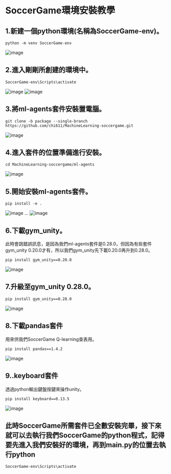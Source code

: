 # SoccerGame環境安裝教學

## 1.新建一個python環境(名稱為SoccerGame-env)。
```
python -m venv SoccerGame-env
```
![image](https://user-images.githubusercontent.com/76472326/212279578-74531445-57eb-4560-8559-24c1ef880859.png)

## 2.進入剛剛所創建的環境中。
```
SoccerGame-env\Scripts\activate
```
![image](https://user-images.githubusercontent.com/76472326/212280113-e25f0f3a-4181-4eb5-97e0-ac9a29c21ef0.png)
![image](https://user-images.githubusercontent.com/76472326/212280142-0536eabb-ff36-45b3-aeb1-3021b95a3a80.png)


## 3.將ml-agents套件安裝置電腦。
```
git clone -b package --single-branch https://github.com/chi611/MachineLearning-soccergame.git 
```
![image](https://user-images.githubusercontent.com/76472326/212280470-4799ca34-afe8-46bb-a050-bcb78e9abe9f.png)

## 4.進入套件的位置準備進行安裝。
```
cd MachineLearning-soccergame/ml-agents
```
![image](https://user-images.githubusercontent.com/76472326/212282944-f125ad6e-41e4-423b-871d-a71efdc117b0.png)

## 5.開始安裝ml-agents套件。
```
pip install -e .
```
![image](https://user-images.githubusercontent.com/76472326/212284699-180262f3-1605-439a-a813-7badf906bd52.png)
...
![image](https://user-images.githubusercontent.com/76472326/212284802-6483dc1b-fe6b-486d-bcf7-bc1b919daefb.png)

## 6.下載gym_unity。  
此時會跳錯誤訊息，是因為我們ml-agents套件是0.28.0，但因為有些套件gym_unity 0.20.0才有，所以我們gym_unity先下載0.20.0再升到0.28.0。
```
pip install gym_unity==0.20.0 
```
![image](https://user-images.githubusercontent.com/76472326/212285110-12c42767-1820-42eb-a446-ef46a83b9a7f.png)

## 7.升級至gym_unity 0.28.0。
```
pip install gym_unity==0.28.0 
```
![image](https://user-images.githubusercontent.com/76472326/212285569-9794b808-7f5f-4da8-8e1b-441bf645e05f.png)

## 8.下載pandas套件  
用來供我們SoccerGame Q-learning查表用。
```
pip install pandas==1.4.2 
```
![image](https://user-images.githubusercontent.com/76472326/212285777-494d66c0-79bc-42fa-896a-0daee92054b2.png)

## 9..keyboard套件  
透過python輸出鍵盤按鍵來操作unity。
```
pip install keyboard==0.13.5 
```
![image](https://user-images.githubusercontent.com/76472326/212286055-787c416f-d608-46a5-851b-3c76653f9782.png)

## 此時SoccerGame所需套件已全數安裝完畢，接下來就可以去執行我們SoccerGame的python程式，記得要先進入我們安裝好的環境，再到main.py的位置去執行python
```
SoccerGame-env\Scripts\activate
```
